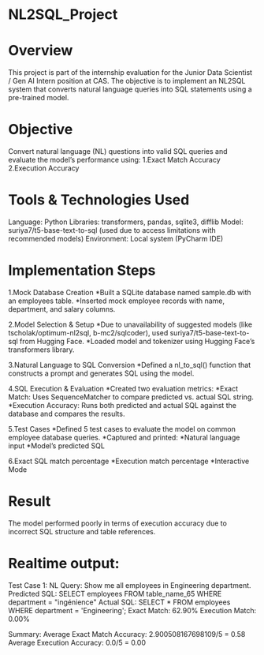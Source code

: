 # NL2SQL_Project


# Overview
This project is part of the internship evaluation for the Junior Data Scientist / Gen AI Intern position at CAS. The objective is to implement an NL2SQL system that converts natural language queries into SQL statements using a pre-trained model.


# Objective
Convert natural language (NL) questions into valid SQL queries and evaluate the model’s performance using:
1.Exact Match Accuracy
2.Execution Accuracy

# Tools & Technologies Used
Language: Python
Libraries: transformers, pandas, sqlite3, difflib
Model: suriya7/t5-base-text-to-sql (used due to access limitations with recommended models)
Environment: Local system (PyCharm IDE)

# Implementation Steps
1.Mock Database Creation
 *Built a SQLite database named sample.db with an employees table.
 *Inserted mock employee records with name, department, and salary columns.
 
2.Model Selection & Setup
*Due to unavailability of suggested models (like tscholak/optimum-nl2sql, b-mc2/sqlcoder), used suriya7/t5-base-text-to-sql from Hugging Face.
*Loaded model and tokenizer using Hugging Face’s transformers library.

3.Natural Language to SQL Conversion
*Defined a nl_to_sql() function that constructs a prompt and generates SQL using the model.

4.SQL Execution & Evaluation
*Created two evaluation metrics:
*Exact Match: Uses SequenceMatcher to compare predicted vs. actual SQL string.
*Execution Accuracy: Runs both predicted and actual SQL against the database and compares the results.

5.Test Cases
*Defined 5 test cases to evaluate the model on common employee database queries.
*Captured and printed:
*Natural language input
*Model’s predicted SQL

6.Exact SQL match percentage
*Execution match percentage
*Interactive Mode

# Result 
The model performed poorly in terms of execution accuracy due to incorrect SQL structure and table references.

# Realtime output:

Test Case 1:
NL Query:        Show me all employees in Engineering department.
Predicted SQL:   SELECT employees FROM table_name_65 WHERE department = "ingénience"
Actual SQL:      SELECT * FROM employees WHERE department = 'Engineering';
Exact Match:     62.90%
Execution Match: 0.00%



Summary:
Average Exact Match Accuracy:     2.900508167698109/5 = 0.58
Average Execution Accuracy:       0.0/5 = 0.00




